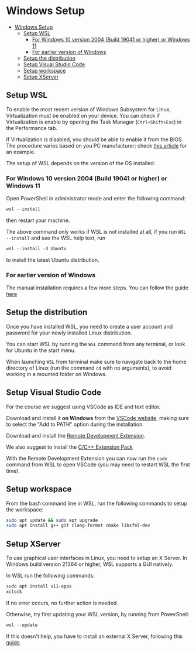 # Windows Setup

- [Windows Setup](#windows-setup)
  - [Setup WSL](#setup-wsl)
    - [For Windows 10 version 2004 (Build 19041 or higher) or Windows 11](#for-windows-10-version-2004-build-19041-or-higher-or-windows-11)
    - [For earlier version of Windows](#for-earlier-version-of-windows)
  - [Setup the distribution](#setup-the-distribution)
  - [Setup Visual Studio Code](#setup-visual-studio-code)
  - [Setup workspace](#setup-workspace)
  - [Setup XServer](#setup-xserver)

## Setup WSL

To enable the most recent version of Windows Subsystem for Linux, Virtualization
must be enabled on your device. You can check if Virtualization is enable by
opening the Task Manager (`Ctrl+Shift+Esc`) in the Performance tab.

If Virtualization is disabled, you should be able to enable it from the BIOS.
The procedure varies based on you PC manufacturer; check [this
article](https://www.bleepingcomputer.com/tutorials/how-to-enable-cpu-virtualization-in-your-computer-bios/)
for an example.

The setup of WSL depends on the version of the OS installed:

### For Windows 10 version 2004 (Build 19041 or higher) or Windows 11

Open PowerShell in administrator mode and enter the following command:

```powershell
wsl --install
```

then restart your machine.

The above command only works if WSL is not installed at all, if you run `WSL
--install` and see the WSL help text, run

```powershell
wsl --install -d Ubuntu
```

to install the latest Ubuntu distribution.

### For earlier version of Windows

The manual installation requires a few more steps. You can follow the guide [here](https://learn.microsoft.com/en-us/windows/WSL/install-manual)

## Setup the distribution

Once you have installed WSL, you need to create a user account and password for
your newly installed Linux distribution.

You can start WSL by running the `WSL` command from any terminal, or look for Ubuntu in the start menu.

When launching `WSL` from terminal make sure to navigate back to the home
directory of Linux (run the command `cd` with no arguments), to avoid working in
a mounted folder on Windows.

## Setup Visual Studio Code

For the course we suggest using VSCode as IDE and text editor.

Download and install it **on Windows** from the [VSCode website](https://code.visualstudio.com/), making sure to select the "Add to PATH" option during the installation.

Download and install the [Remote Development Extension](https://marketplace.visualstudio.com/items?itemName=ms-vscode-remote.vscode-remote-extensionpack).

We also suggest to install the [C/C++ Extension Pack](https://marketplace.visualstudio.com/items?itemName=ms-vscode.cpptools-extension-pack)

With the Remote Development Extension you can now run the `code` command from WSL to open VSCode (you may need to restart WSL the first time).

## Setup workspace

From the bash command line in WSL, run the following commands to setup the workspace:

```bash
sudo apt update && sudo apt upgrade
sudo apt install g++ git clang-format cmake libsfml-dev
```

## Setup XServer

To use graphical user interfaces in Linux, you need to setup an X Server. In
Windows build version 21364 or higher, WSL supports a GUI natively.

In WSL run the following commands:

```bash
sudo apt install x11-apps
xclock
```

If no error occurs, no further action is needed.

Otherwise, try first updating your WSL version, by running from PowerShell:

```powershell
wsl --update
```

If this doesn't help, you have to install an external X Server, following this
[guide](https://aalonso.dev/blog/how-to-use-gui-apps-in-wsl2-forwarding-x-server-cdj).

